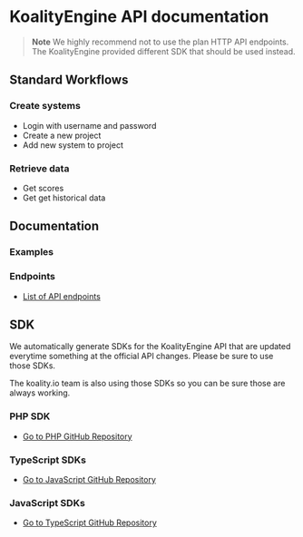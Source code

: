 # KoalityEngine API documentation

> **Note**
> We highly recommend not to use the plan HTTP API endpoints. The KoalityEngine provided different SDK that should be used instead. 

## Standard Workflows

### Create systems

- Login with username and password
- Create a new project
- Add new system to project

### Retrieve data

- Get scores
- Get get historical data

## Documentation

### Examples

### Endpoints

- [List of API endpoints](RepositoryOverviews.md)


## SDK

We automatically generate SDKs for the KoalityEngine API that are updated everytime something at the official API changes. Please be sure to use those SDKs.

The koality.io team is also using those SDKs so you can be sure those are always working.

### PHP SDK

- [Go to PHP GitHub Repository](https://github.com/leankoala-gmbh/leankoala-client-php)

### TypeScript SDKs

- [Go to JavaScript GitHub Repository](https://github.com/leankoala-gmbh/leankoala-client-typescript)

### JavaScript SDKs

- [Go to TypeScript GitHub Repository](https://github.com/leankoala-gmbh/leankoala-client-javascript)




